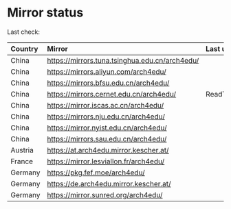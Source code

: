 <script src="./time.js"></script>
# Mirror status
Last check: <script type="text/javascript">localize(1747463539.4875972);</script>

|Country|Mirror|Last update|
|:------|:-----|:----------|
|China|https://mirrors.tuna.tsinghua.edu.cn/arch4edu/|<script type="text/javascript">localize(1747421086);</script>|
|China|https://mirrors.aliyun.com/arch4edu/|<script type="text/javascript">localize(1747421086);</script>|
|China|https://mirrors.bfsu.edu.cn/arch4edu/|<script type="text/javascript">localize(1747421086);</script>|
|China|https://mirrors.cernet.edu.cn/arch4edu/|ReadTimeout|
|China|https://mirror.iscas.ac.cn/arch4edu/|<script type="text/javascript">localize(1747421086);</script>|
|China|https://mirrors.nju.edu.cn/arch4edu/|<script type="text/javascript">localize(1747378123);</script>|
|China|https://mirror.nyist.edu.cn/arch4edu/|<script type="text/javascript">localize(1747421086);</script>|
|China|https://mirrors.sau.edu.cn/arch4edu/|<script type="text/javascript">localize(1731653531);</script>|
|Austria|https://at.arch4edu.mirror.kescher.at/|<script type="text/javascript">localize(1747421086);</script>|
|France|https://mirror.lesviallon.fr/arch4edu/|<script type="text/javascript">localize(1747421086);</script>|
|Germany|https://pkg.fef.moe/arch4edu/|<script type="text/javascript">localize(1747421086);</script>|
|Germany|https://de.arch4edu.mirror.kescher.at/|<script type="text/javascript">localize(1747421086);</script>|
|Germany|https://mirror.sunred.org/arch4edu/|<script type="text/javascript">localize(1747421086);</script>|

<script src="./tablefilter/tablefilter.js"></script>
<script src="./table.js"></script>